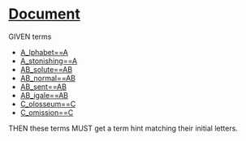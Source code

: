 # [Document](#document)

GIVEN terms

*   [A_lphabet==A][1]
*   [A_stonishing==A][2]
*   [AB_solute==AB][3]
*   [AB_normal==AB][4]
*   [AB_sent==AB][5]
*   [AB_igale==AB][6]
*   [C_olosseum==C][7]
*   [C_omission==C][8]

THEN these terms MUST get a term hint matching their initial letters.

[1]: ./glossary-a.md#a_lphabet "Expect termHint '==A'"

[2]: ./glossary-a.md#a_stonishing "Expect termHint '==A'"

[3]: ./glossary-ab-1.md#ab_solute "Expect termHint '==AB'"

[4]: ./glossary-ab-1.md#ab_normal "Expect termHint '==AB'"

[5]: ./glossary-ab-2.md#ab_sent "Expect termHint '==AB'"

[6]: ./glossary-ab-2.md#ab_igale "Expect termHint '==AB'"

[7]: ./glossary-c.md#c_olosseum "Expect termHint '==C'"

[8]: ./glossary-c.md#c_omission "Expect termHint '==C'"
